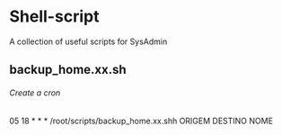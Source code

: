 # Shell-script
A collection of useful scripts for SysAdmin



## backup_home.xx.sh

###### Create a cron
05 18 * * * /root/scripts/backup_home.xx.shh ORIGEM  DESTINO NOME

